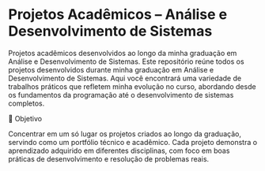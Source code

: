 # Projetos Acadêmicos – Análise e Desenvolvimento de Sistemas
Projetos acadêmicos desenvolvidos ao longo da minha graduação em Análise e Desenvolvimento de Sistemas.
Este repositório reúne todos os projetos desenvolvidos durante minha graduação em Análise e Desenvolvimento de Sistemas. Aqui você encontrará uma variedade de trabalhos práticos que refletem minha evolução no curso, abordando desde os fundamentos da programação até o desenvolvimento de sistemas completos.

🚀 Objetivo

Concentrar em um só lugar os projetos criados ao longo da graduação, servindo como um portfólio técnico e acadêmico. Cada projeto demonstra o aprendizado adquirido em diferentes disciplinas, com foco em boas práticas de desenvolvimento e resolução de problemas reais.
